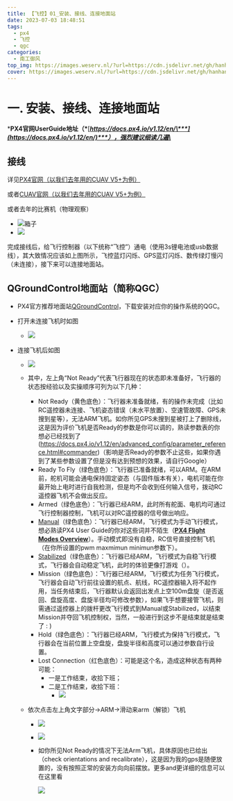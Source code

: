 ```yaml
---
title: 【飞控】01_安装、接线、连接地面站
date: 2023-07-03 18:48:51
tags: 
  - px4
  - 飞控
  - qgc
categories: 
  - 南工御风
top_img: https://images.weserv.nl/?url=https://cdn.jsdelivr.net/gh/hanhan3344/pic/note_pic/elysia05.jpg&default=https://cdn.jsdelivr.net/gh/hanhan3344/pic/note_pic/elysia05.jpg
cover: https://images.weserv.nl/?url=https://cdn.jsdelivr.net/gh/hanhan3344/pic/note_pic/20230517101949.png&default=https://cdn.jsdelivr.net/gh/hanhan3344/pic/note_pic/20230517101949.png
---
```


# 一. 安装、接线、连接地面站

***PX4官网UserGuide地址（\***[***https://docs.px4.io/v1.12/en/\***](https://docs.px4.io/v1.12/en/)***），强烈建议细读几遍\***

## 接线

详见[PX4官网（以我们去年用的CUAV V5+为例）](https://docs.px4.io/v1.12/en/assembly/quick_start_cuav_v5_plus.html)

或者[CUAV官网（以我们去年用的CUAV V5+为例）](https://doc.cuav.net/flight-controller/v5-autopilot/en/quick-start/quick-start-v5+.html)

或者去年的比赛机（物理观察）

- ![箱子](https://cdn.jsdelivr.net/gh/hanhan3344/pic/note_pic/20230517101925.png)
- ![](https://cdn.jsdelivr.net/gh/hanhan3344/pic/note_pic/20230517101949.png)

完成接线后，给飞行控制器（以下统称“飞控”）通电（使用3s锂电池或usb数据线），其大致情况应该如上图所示，飞控蓝灯闪烁、GPS蓝灯闪烁、数传绿灯慢闪（未连接），接下来可以连接地面站。

## QGroundControl地面站（简称QGC）

- PX4官方推荐地面站[QGroundControl](http://qgroundcontrol.com/)，下载安装对应你的操作系统的QGC。

- 打开未连接飞机时如图

  - ![](https://cdn.jsdelivr.net/gh/hanhan3344/pic/note_pic/20230517102022.png)

- 连接飞机后如图

  - ![](https://cdn.jsdelivr.net/gh/hanhan3344/pic/note_pic/20230517102045.png)

  - 其中，左上角“Not Ready”代表飞行器现在的状态即未准备好，飞行器的状态按经验以及实操顺序可列为以下几种：

    - Not Ready（黄色底色）：飞行器未准备就绪，有的操作未完成（比如RC遥控器未连接、飞机姿态错误（未水平放置）、空速管故障、GPS未搜到星等），无法ARM飞机。如你所见GPS未搜到星被打上了删除线，这是因为评价飞机是否Ready的参数是你可以调的，熟读参数表的你想必已经找到了(https://docs.px4.io/v1.12/en/advanced_config/parameter_reference.html#commander)（影响是否Ready的参数不止这些，如果你遇到了某些参数设置了但是没有达到预想的效果，请自行Google）
    - Ready To Fly（绿色底色）：飞行器已准备就绪，可以ARM。在ARM前，舵机可能会通电保持固定姿态（与固件版本有关），电机可能在你最开始上电时进行自我检测，但是均不会收到任何输入信号，拨动RC遥控器飞机不会做出反应。
    - Armed（绿色底色）：飞行器已经ARM，此时所有舵面、电机均可通过飞行控制器控制，飞机可以对RC遥控器的信号做出响应。
    - [Manual](https://docs.px4.io/v1.12/en/getting_started/flight_modes.html#manual-mode-fw)（绿色底色）：飞行器已经ARM，飞行模式为手动飞行模式，想必熟读PX4 User Guide的你对这些词并不陌生（[**PX4 Flight Modes Overview**](https://docs.px4.io/v1.12/en/getting_started/flight_modes.html#px4-flight-modes-overview)）。手动模式即没有自稳，RC信号直接控制飞机（在你所设置的pwm maxmimun minimun参数下）。
    - [Stabilized](https://docs.px4.io/v1.12/en/getting_started/flight_modes.html#stabilized-mode-fw)（绿色底色）：飞行器已经ARM，飞行模式为自稳飞行模式，飞行器会自动稳定飞机，此时的体验更像打游戏（）。
    - Mission（绿色底色）：飞行器已经ARM，飞行模式为任务飞行模式，飞行器会自动飞行前往设置的航点、航线，RC遥控器输入将不起作用，当任务结束后，飞行器默认会返回出发点上空100m盘旋（是否返回、盘旋高度、盘旋半径均可修改参数），如果飞手想要接管飞机，则需通过遥控器上的拨杆更改飞行模式到Manual或Stabilized，以结束Mission并夺回飞机控制权，当然，一般进行到这步不是结束就是结束了 : )
    - Hold（绿色底色）：飞行器已经ARM，飞行模式为保持飞行模式，飞行器会在当前位置上空盘旋，盘旋半径和高度可以通过参数自行设置。
    - Lost Connection（红色底色）：可能是这个名，造成这种状态有两种可能：
      - 一是工作结束，收拾下班；
      - 二是工作结束，收拾下班：
        - ![](https://cdn.jsdelivr.net/gh/hanhan3344/pic/note_pic/20230517102100.png)

  - 依次点击左上角文字部分->ARM->滑动来arm（解锁）飞机

    - ![](https://cdn.jsdelivr.net/gh/hanhan3344/pic/note_pic/20230517102108.png)

    - ![](https://cdn.jsdelivr.net/gh/hanhan3344/pic/note_pic/20230517102116.png)

    - 如你所见Not Ready的情况下无法Arm飞机，具体原因也已给出（check orientations and recalibrate），这是因为我的gps是随便放置的，没有按照正常的安装方向向前摆放。更多and更详细的信息可以在这里看

      ![](https://cdn.jsdelivr.net/gh/hanhan3344/pic/note_pic/20230517102124.png)
